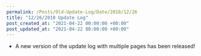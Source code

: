 ```yaml
---
permalink: /Posts/Old-Update-Log/Date/2018/12/26
title: "12/26/2018 Update Log"
post_created_at: "2021-04-22 00:00:00 +00:00"
post_updated_at: "2021-04-22 00:00:00 +00:00"
---
```


* A new version of the update log with multiple pages has been released!